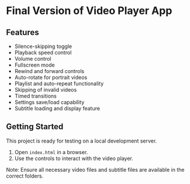 # Final Version of Video Player App

## Features
- Silence-skipping toggle
- Playback speed control
- Volume control
- Fullscreen mode
- Rewind and forward controls
- Auto-rotate for portrait videos
- Playlist and auto-repeat functionality
- Skipping of invalid videos
- Timed transitions
- Settings save/load capability
- Subtitle loading and display feature

## Getting Started
This project is ready for testing on a local development server.

1. Open `index.html` in a browser.
2. Use the controls to interact with the video player.

Note: Ensure all necessary video files and subtitle files are available in the correct folders.
